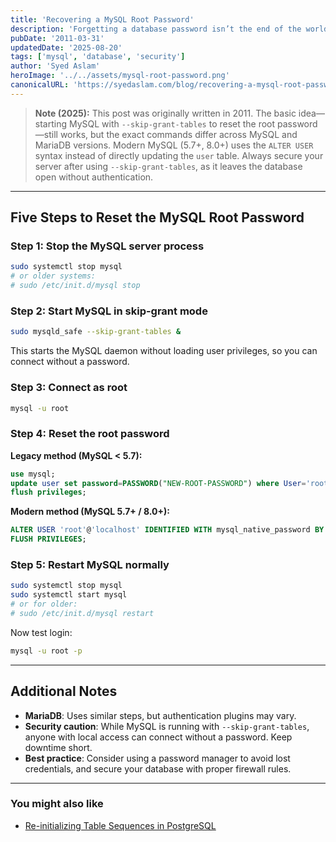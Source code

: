 ```yaml
---
title: 'Recovering a MySQL Root Password'
description: 'Forgetting a database password isn’t the end of the world. Here’s how to reset or recover the MySQL root password, with notes for modern MySQL versions.'
pubDate: '2011-03-31'
updatedDate: '2025-08-20'
tags: ['mysql', 'database', 'security']
author: 'Syed Aslam'
heroImage: '../../assets/mysql-root-password.png'
canonicalURL: 'https://syedaslam.com/blog/recovering-a-mysql-root-password'
---
```


> **Note (2025):**
> This post was originally written in 2011. The basic idea—starting MySQL with `--skip-grant-tables` to reset the root password—still works, but the exact commands differ across MySQL and MariaDB versions. Modern MySQL (5.7+, 8.0+) uses the `ALTER USER` syntax instead of directly updating the `user` table.
> Always secure your server after using `--skip-grant-tables`, as it leaves the database open without authentication.

---

## Five Steps to Reset the MySQL Root Password

### Step 1: Stop the MySQL server process

```bash
sudo systemctl stop mysql
# or older systems:
# sudo /etc/init.d/mysql stop
```

### Step 2: Start MySQL in skip-grant mode

```sh
sudo mysqld_safe --skip-grant-tables &
```

This starts the MySQL daemon without loading user privileges, so you can connect without a password.

### Step 3: Connect as root

```sh
mysql -u root
```

### Step 4: Reset the root password

**Legacy method (MySQL < 5.7):**

```sql
use mysql;
update user set password=PASSWORD("NEW-ROOT-PASSWORD") where User='root';
flush privileges;
```

**Modern method (MySQL 5.7+ / 8.0+):**

```sql
ALTER USER 'root'@'localhost' IDENTIFIED WITH mysql_native_password BY 'NEW-ROOT-PASSWORD';
FLUSH PRIVILEGES;
```

### Step 5: Restart MySQL normally

```sh
sudo systemctl stop mysql
sudo systemctl start mysql
# or for older:
# sudo /etc/init.d/mysql restart
```

Now test login:

```sh
mysql -u root -p
```

---

## Additional Notes

- **MariaDB**: Uses similar steps, but authentication plugins may vary.
- **Security caution**: While MySQL is running with `--skip-grant-tables`, anyone with local access can connect without a password. Keep downtime short.
- **Best practice**: Consider using a password manager to avoid lost credentials, and secure your database with proper firewall rules.

---

### You might also like

- [Re-initializing Table Sequences in PostgreSQL](/blog/re-initializing-table-sequences-in-postgresql)
